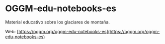 # OGGM-edu-notebooks-es

Material educativo sobre los glaciares de montaña.

Web: [https://oggm.org/oggm-edu-notebooks-es](https://oggm.org/oggm-edu-notebooks-es)
